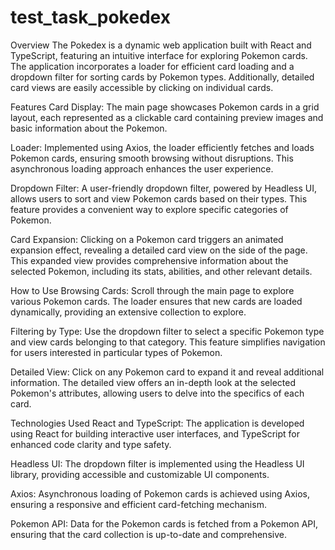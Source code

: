 # test_task_pokedex

Overview
The Pokedex is a dynamic web application built with React and TypeScript, featuring an intuitive interface for exploring Pokemon cards. The application incorporates a loader for efficient card loading and a dropdown filter for sorting cards by Pokemon types. Additionally, detailed card views are easily accessible by clicking on individual cards.

Features
Card Display: The main page showcases Pokemon cards in a grid layout, each represented as a clickable card containing preview images and basic information about the Pokemon.

Loader: Implemented using Axios, the loader efficiently fetches and loads Pokemon cards, ensuring smooth browsing without disruptions. This asynchronous loading approach enhances the user experience.

Dropdown Filter: A user-friendly dropdown filter, powered by Headless UI, allows users to sort and view Pokemon cards based on their types. This feature provides a convenient way to explore specific categories of Pokemon.

Card Expansion: Clicking on a Pokemon card triggers an animated expansion effect, revealing a detailed card view on the side of the page. This expanded view provides comprehensive information about the selected Pokemon, including its stats, abilities, and other relevant details.

How to Use
Browsing Cards: Scroll through the main page to explore various Pokemon cards. The loader ensures that new cards are loaded dynamically, providing an extensive collection to explore.

Filtering by Type: Use the dropdown filter to select a specific Pokemon type and view cards belonging to that category. This feature simplifies navigation for users interested in particular types of Pokemon.

Detailed View: Click on any Pokemon card to expand it and reveal additional information. The detailed view offers an in-depth look at the selected Pokemon's attributes, allowing users to delve into the specifics of each card.

Technologies Used
React and TypeScript: The application is developed using React for building interactive user interfaces, and TypeScript for enhanced code clarity and type safety.

Headless UI: The dropdown filter is implemented using the Headless UI library, providing accessible and customizable UI components.

Axios: Asynchronous loading of Pokemon cards is achieved using Axios, ensuring a responsive and efficient card-fetching mechanism.

Pokemon API: Data for the Pokemon cards is fetched from a Pokemon API, ensuring that the card collection is up-to-date and comprehensive.

